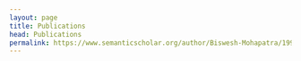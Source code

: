 ```yaml
---
layout: page
title: Publications
head: Publications
permalink: https://www.semanticscholar.org/author/Biswesh-Mohapatra/1999633074
---
```

